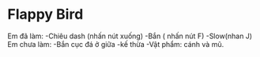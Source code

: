 # Flappy Bird
 Em đã làm:
 -Chiêu dash (nhấn nút xuống)
 -Bắn ( nhấn nút F)
 -Slow(nhan J)
 Em chưa làm:
 -Bắn cục đá ở giữa
 -kế thừa
 -Vật phẩm: cánh và mũ.
